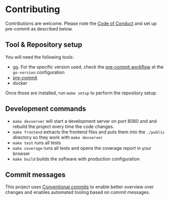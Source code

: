 # Contributing

Contributions are welcome. Please note the [Code of Conduct](CODE_OF_CONDUCT.md) and set up pre-commit as described below.

## Tool & Repository setup

You will need the following tools:

- [go](https://go.dev/). For the specific version used, check the [pre-commit workflow](.github/workflows/pre-commit.yml) at the `go-version` configuration
- [pre-commit](https://pre-commit.com/)
- docker

Once those are installed, run `make setup` to perform the repository setup.

## Development commands

- `make devserver` will start a development server on port 8080 and and rebuild the project every time the code changes.
- `make frontend` extracts the frontend files and puts them into the `./public` directory so they work with `make devserver`
- `make test` runs all tests
- `make coverage` runs all tests and opens the coverage report in your browser
- `make build` builds the software with production configuration

## Commit messages

This project uses [Conventional commits](https://www.conventionalcommits.org/en/v1.0.0-beta.4/)
to enable better overview over changes and enables automated tooling based on commit messages.
